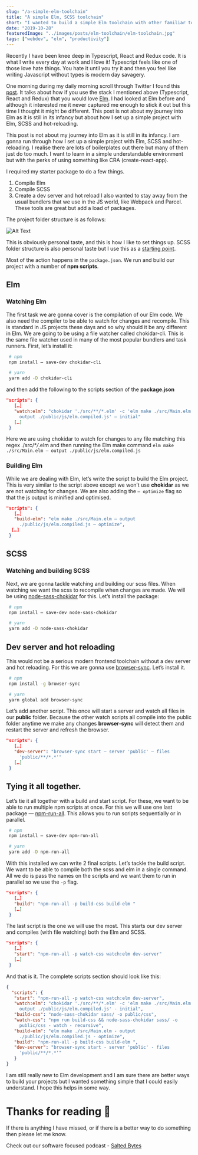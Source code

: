 ```yaml
---
slug: "/a-simple-elm-toolchain"
title: "A simple Elm, SCSS toolchain"
short: "I wanted to build a simple Elm toolchain with other familiar tools."
date: "2019-10-28"
featuredImage: "../images/posts/elm-toolchain/elm-toolchain.jpg"
tags: ["webdev", "elm", "productivity"]
---
```


Recently I have been knee deep in Typescript, React and Redux code. It is what I write every day at work and I love it! Typescript feels like one of those love hate things. You hate it until you try it and then you feel like writing Javascript without types is modern day savagery.

One morning during my daily morning scroll through Twitter I found this [post](https://ohanhi.com/react-typescript-vs-elm.html). It talks about how if you use the stack I mentioned above (Typescript, React and Redux) that you would love [Elm](https://elm-lang.org/). I had looked at Elm before and although it interested me it never captured me enough to stick it out but this time I thought it might be different. This post is not about my journey into Elm as it is still in its infancy but about how I set up a simple project with Elm, SCSS and hot-reloading.

This post is not about my journey into Elm as it is still in its infancy. I am gonna run through how I set up a simple project with Elm, SCSS and hot-reloading. I realise there are lots of boilerplates out there but many of them just do too much. I want to learn in a simple understandable environment but with the perks of using something like CRA (create-react-app).

I required my starter package to do a few things.

1. Compile Elm
2. Compile SCSS
3. Create a dev server and hot reload
   I also wanted to stay away from the usual bundlers that we use in the JS world, like Webpack and Parcel. These tools are great but add a load of packages.

The project folder structure is as follows:

![Alt Text](https://thepracticaldev.s3.amazonaws.com/i/6dsvr5x0yt98ld4qk86a.png)

This is obviously personal taste, and this is how I like to set things up. SCSS folder structure is also personal taste but I use this as a [starting point](https://github.com/jim-at-jibba/grumpasaurus-scss).

Most of the action happens in the `package.json`. We run and build our project with a number of **npm scripts**.

## Elm

### Watching Elm

The first task we are gonna cover is the compilation of our Elm code. We also need the compiler to be able to watch for changes and recompile. This is standard in JS projects these days and so why should it be any different in Elm. We are going to be using a file watcher called chokidar-cli. This is the same file watcher used in many of the most popular bundlers and task runners. First, let’s install it:

```bash
 # npm
 npm install — save-dev chokidar-cli

 # yarn
 yarn add -D chokidar-cli

```

and then add the following to the scripts section of the **package.json**

```json
"scripts": {
   […]
   "watch:elm": "chokidar './src/**/*.elm' -c 'elm make ./src/Main.elm —
     output ./public/js/elm.compiled.js' — initial"
   […]
 }

```

Here we are using chokidar to watch for changes to any file matching this regex ./src/\*_/_.elm and then running the Elm make command `elm make ./src/Main.elm — output ./public/js/elm.compiled.js`

### Building Elm

While we are dealing with Elm, let’s write the script to build the Elm project. This is very similar to the script above except we won’t use **chokidar** as we are not watching for changes. We are also adding the `— optimize` flag so that the js output is minified and optimised.

```json
"scripts": {
   […]
   "build-elm": "elm make ./src/Main.elm — output
     ./public/js/elm.compiled.js — optimize",
  […]
 }
```

## SCSS

### Watching and building SCSS

Next, we are gonna tackle watching and building our scss files. When watching we want the scss to recompile when changes are made. We will be using [node-sass-chokidar](https://www.npmjs.com/package/node-sass-chokidar) for this. Let’s install the package:

```bash
 # npm
 npm install — save-dev node-sass-chokidar

 # yarn
 yarn add -D node-sass-chokidar
```

## Dev server and hot reloading

This would not be a serious modern frontend toolchain without a dev server and hot reloading. For this we are gonna use [browser-sync](https://www.browsersync.io/). Let’s install it.

```bash
 # npm
 npm install -g browser-sync

 # yarn
 yarn global add browser-sync
```

Let’s add another script. This once will start a server and watch all files in our **public** folder. Because the other watch scripts all compile into the public folder anytime we make any changes **browser-sync** will detect them and restart the server and refresh the browser.

```json
"scripts": {
   […]
   "dev-server": "browser-sync start — server 'public' — files
     'public/**/*.*'"
   […]
 }
```

## Tying it all together.

Let’s tie it all together with a build and start script. For these, we want to be able to run multiple npm scripts at once. For this we will use one last package — [npm-run-all](https://www.npmjs.com/package/npm-run-all). This allows you to run scripts sequentially or in parallel.

```bash
 # npm
 npm install — save-dev npm-run-all

 # yarn
 yarn add -D npm-run-all
```

With this installed we can write 2 final scripts. Let’s tackle the build script. We want to be able to compile both the scss and elm in a single command. All we do is pass the names on the scripts and we want them to run in parallel so we use the `-p` flag.

```json
"scripts": {
   […]
   "build": "npm-run-all -p build-css build-elm "
   […]
 }
```

The last script is the one we will use the most. This starts our dev server and compiles (with file watching) both the Elm and SCSS.

```json
"scripts": {
   […]
   "start": "npm-run-all -p watch-css watch:elm dev-server"
   […]
 }
```

And that is it. The complete scripts section should look like this:

```json
{
  "scripts": {
   "start": "npm-run-all -p watch-css watch:elm dev-server",
   "watch:elm": "chokidar './src/**/*.elm' -c 'elm make ./src/Main.elm - 
     output ./public/js/elm.compiled.js' - initial",
   "build-css": "node-sass-chokidar sass/ -o public/css",
   "watch-css": "npm run build-css && node-sass-chokidar sass/ -o
     public/css - watch - recursive",
   "build-elm": "elm make ./src/Main.elm - output
     ./public/js/elm.compiled.js - optimize",
   "build": "npm-run-all -p build-css build-elm ",
   "dev-server": "browser-sync start - server 'public' - files
     'public/**/*.*'"
   }
}
```

I am still really new to Elm development and I am sure there are better ways to build your projects but I wanted something simple that I could easily understand. I hope this helps in some way.

# Thanks for reading 🙏

If there is anything I have missed, or if there is a better way to do something then please let me know.

Check out our software focused podcast - [Salted Bytes](https://open.spotify.com/show/7IdlgpiDfYcOdCn57mPLvH?si=X1ArfHvqQXSOAfc1h7Y_Eg)
